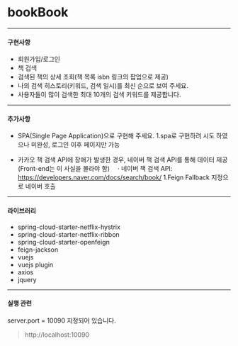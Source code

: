 # bookBook

--- 

#### 구현사항

- 회원가입/로그인
- 책 검색
- 검색된 책의 상세 조회(책 목록 isbn 링크의 팝업으로 제공)
- 나의 검색 히스토리(키워드, 검색 일시)를 최신 순으로 보여 주세요.
- 사용자들이 많이 검색한 최대 10개의 검색 키워드를 제공합니다.


---
#### 추가사항

- SPA(Single Page Application)으로 구현해 주세요.
    1.spa로 구현하려 시도 하였으나 미완성, 로그인 이후 페이지만 가능

- 카카오 책 검색 API에 장애가 발생한 경우, 네이버 책 검색 API를 통해 데이터 제공 (Front-end는 이 사실을 몰라야 함)
　· 네이버 책 검색 API: https://developers.naver.com/docs/search/book/
    1.Feign Fallback 지정으로 네이버 호출

--- 
#### 라이브러리
- spring-cloud-starter-netflix-hystrix
- spring-cloud-starter-netflix-ribbon
- spring-cloud-starter-openfeign
- feign-jackson
- vuejs
- vuejs plugin
- axios
- jquery 

--- 

#### 실행 관련

server.port = 10090 지정되어 있습니다.
> http://localhost:10090

 

